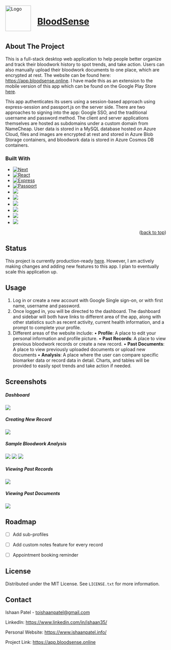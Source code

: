 

<!-- PROJECT LOGO -->
<br />
<div align="left">
  <a href="https://app.bloodsense.online/" style="display:flex; align-items:center;">
    <img src="https://app.bloodsense.online/_next/image?url=%2FAppLogoCircle.png&w=64&q=75" alt="Logo" width="80" height="80" style="margin-right:20px">
	<h1>BloodSense</h1>
	</h1>
  </a>


<!-- ABOUT THE PROJECT -->
## About The Project


This is a full-stack desktop web application to help people better organize and track their bloodwork history to spot trends, and take action. Users can also manually upload their bloodwork documents to one place, which are encrypted at rest. The website can be found here: https://app.bloodsense.online.  I have made this as an extension to the mobile version of this app which can be found on the Google Play Store [here](https://play.google.com/store/apps/details?id=com.ishaanp.test&hl=en_IN&gl=US).

This app authenticates its users using a session-based approach using express-session and passport.js on the server side. There are two approaches to signing into the app: Google SSO, and the traditional username and password method. The client and server applications themselves are hosted as subdomains under a custom domain from NameCheap. User data is stored in a MySQL database hosted on Azure Cloud, files and images are encrypted at rest and stored in Azure Blob Storage containers, and bloodwork data is stored in Azure Cosmos DB containers.


### Built With

* [![Next][Next.js]][Next-url]
* [![React][React.js]][React-url]
* [![Express][Express.js]][Express-url]
* [![Passport][Passport.js]][Passport-url]
* [![][MySQL]][SQL-url]
* [![][Google Cloud]][GoogleCloud-url]
* [![][Microsoft Azure]][Azure-url]
* [![][Vercel]][Vercel-url]
* [![][Render]][Render-url]
* [![][NameCheap]][Namecheap-url]
<p align="right">(<a href="#readme-top">back to top</a>)</p>



<!-- Status -->
## Status

This project is currently production-ready [here](https://app.bloodsense.online/). However, I am actively making changes and adding new features to this app. I plan to eventually scale this application up.



## Usage

1. Log in or create a new account with Google Single sign-on, or with first name, username and password.
2. Once logged in, you will be directed to the dashboard. The dashboard and sidebar will both have links to different area of the app, along with other statistics such as recent activity, current health information, and a prompt to complete your profile.
3. Different areas of the website include: 
	• **Profile**: A place to edit your personal information and profile picture.
	• **Past Records**: A place to view previous bloodwork records or create a new record.
	• **Past Documents**: A place to view previously uploaded documents or upload new    documents
	• **Analysis**: A place where the user can compare specific biomarker data or record data in detail. Charts, and tables will be provided to easily spot trends and take action if needed.

## Screenshots

##### Dashboard
<img src="https://raw.githubusercontent.com/Ishaan35/BloodSense/main/app_screenshots/dashboard.png">

##### Creating New Record
<img src="https://raw.githubusercontent.com/Ishaan35/BloodSense/main/app_screenshots/new_record.png">

##### Sample Bloodwork Analysis 
<img src="https://raw.githubusercontent.com/Ishaan35/BloodSense/main/app_screenshots/sample_analysis1.png">
<img src="https://raw.githubusercontent.com/Ishaan35/BloodSense/main/app_screenshots/sample_analysis2.png">
<img src="https://raw.githubusercontent.com/Ishaan35/BloodSense/main/app_screenshots/sample_analysis3.png">

##### Viewing Past Records
<img src="https://raw.githubusercontent.com/Ishaan35/BloodSense/main/app_screenshots/past_records.png">

##### Viewing Past Documents
<img src="https://raw.githubusercontent.com/Ishaan35/BloodSense/main/app_screenshots/past_documents.png">



<!-- ROADMAP -->
## Roadmap

- [ ] Add sub-profiles
- [ ] Add custom notes feature for every record
- [ ] Appointment booking reminder







<!-- LICENSE -->
## License

Distributed under the MIT License. See `LICENSE.txt` for more information.




<!-- CONTACT -->
## Contact

Ishaan Patel  -  toishaanpatel@gmail.com

LinkedIn:  https://www.linkedin.com/in/ishaan35/

Personal Website: https://www.ishaanpatel.info/

Project Link: https://app.bloodsense.online








<!-- MARKDOWN LINKS & IMAGES -->
<!-- https://www.markdownguide.org/basic-syntax/#reference-style-links -->
[contributors-shield]: https://img.shields.io/github/contributors/othneildrew/Best-README-Template.svg?style=for-the-badge
[contributors-url]: https://github.com/othneildrew/Best-README-Template/graphs/contributors
[forks-shield]: https://img.shields.io/github/forks/othneildrew/Best-README-Template.svg?style=for-the-badge
[forks-url]: https://github.com/othneildrew/Best-README-Template/network/members
[stars-shield]: https://img.shields.io/github/stars/othneildrew/Best-README-Template.svg?style=for-the-badge
[stars-url]: https://github.com/othneildrew/Best-README-Template/stargazers
[issues-shield]: https://img.shields.io/github/issues/othneildrew/Best-README-Template.svg?style=for-the-badge
[issues-url]: https://github.com/othneildrew/Best-README-Template/issues
[license-shield]: https://img.shields.io/github/license/othneildrew/Best-README-Template.svg?style=for-the-badge
[license-url]: https://github.com/othneildrew/Best-README-Template/blob/master/LICENSE.txt
[linkedin-shield]: https://img.shields.io/badge/-LinkedIn-black.svg?style=for-the-badge&logo=linkedin&colorB=555
[linkedin-url]: https://linkedin.com/in/othneildrew
[product-screenshot]: images/screenshot.png


[Next.js]: https://img.shields.io/badge/next.js-000000?style=for-the-badge&logo=nextdotjs&logoColor=white
[Next-url]: https://nextjs.org/
[React.js]: https://img.shields.io/badge/React-20232A?style=for-the-badge&logo=react&logoColor=61DAFB
[React-url]: https://reactjs.org/
[Express.js]: https://img.shields.io/badge/Express.js-35495E?style=for-the-badge&logo=express
[Express-url]: https://expressjs.com/
[Passport.js]:https://img.shields.io/badge/Passport.js-4a4a55?style=for-the-badge&logo=passport
[Passport-url]:https://www.passportjs.org/
[MySQL]:https://img.shields.io/badge/MySQL-ccd4ed?style=for-the-badge&logo=mysql&logoColor=910000
[SQL-url]:https://www.mysql.com/
[Google Cloud]: https://img.shields.io/badge/Google%20Cloud-5c5866?style=for-the-badge&logo=google-cloud
[GoogleCloud-url]: https://cloud.google.com/
[Microsoft Azure]: https://img.shields.io/badge/Microsoft%20Azure-343440?style=for-the-badge&logo=microsoft-azure&logoColor=42adff
[Azure-url]: https://azure.microsoft.com/en-us/
[Vercel]:https://img.shields.io/badge/Vercel-000000?style=for-the-badge&logo=vercel&logoColor=ffffff
[Vercel-url]:https://vercel.com/dashboard
[Render]:https://img.shields.io/badge/Render-4351e8?style=for-the-badge&logo=render&logoColor=ffffff
[Render-url]:https://render.com/
[NameCheap]:https://img.shields.io/badge/NameCheap-ff8c44?style=for-the-badge&logo=namecheap&logoColor=ffffff
[Namecheap-url]:https://www.namecheap.com/domains/


[Angular.io]: https://img.shields.io/badge/Angular-DD0031?style=for-the-badge&logo=angular&logoColor=white
[Angular-url]: https://angular.io/
[Svelte.dev]: https://img.shields.io/badge/Svelte-4A4A55?style=for-the-badge&logo=svelte&logoColor=FF3E00
[Svelte-url]: https://svelte.dev/
[Laravel.com]: https://img.shields.io/badge/Laravel-FF2D20?style=for-the-badge&logo=laravel&logoColor=white
[Laravel-url]: https://laravel.com
[Bootstrap.com]: https://img.shields.io/badge/Bootstrap-563D7C?style=for-the-badge&logo=bootstrap&logoColor=white
[Bootstrap-url]: https://getbootstrap.com
[JQuery.com]: https://img.shields.io/badge/jQuery-0769AD?style=for-the-badge&logo=jquery&logoColor=white
[JQuery-url]: https://jquery.com 
